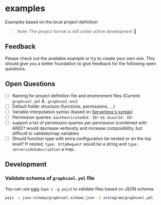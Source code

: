 # examples
Examples based on the local project definition

> Note: The project format is still under active development 🚧

## Feedback

Please check out the available example or try to create your own one. This should give you a better foundation to give feedback for the following open questions.

## Open Questions

- [ ] Naming for project definition file and environment files (Current: `graphcool.yml` & `.graphcool.env`)
- [ ] Default folder structure (functions, permissions, ...)
- [ ] Variable interpolation syntax (based on [Serverless's syntax](https://serverless.com/framework/docs/providers/aws/guide/variables/))
- [ ] Permission queries: `$authenticatedId: ID!` vs. `$userId: ID!`
- [ ] support a list of permission queries per permission (combined with AND)? would decrease verbosity and increase composibility, but difficult to validate/map variables
- [ ] Should function type with extra configuration be nested or on the top level? If nested, `type: httpRequest` would be a string and `type: serversideSubscription` a map.

## Development

### Validate schema of `graphcool.yml` file

You can use [pajv](https://github.com/json-schema-everywhere/pajv) (`npm i -g pajv`) to validate files based on JSON schema.

```sh
pajv -s json-schema/graphcool.schema.json -d instagram/graphcool.yml
```
